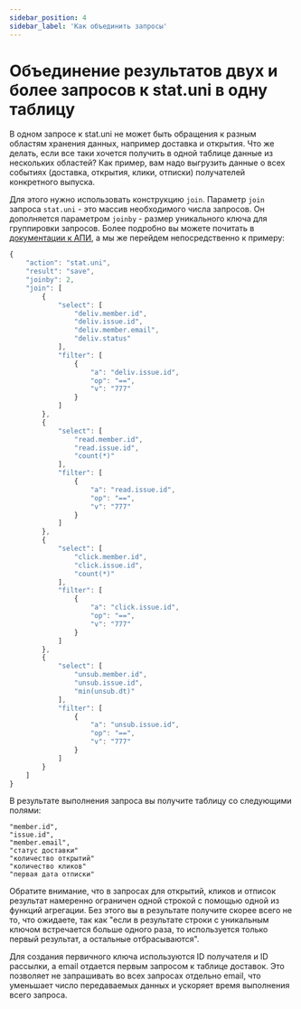 ```yaml
---
sidebar_position: 4
sidebar_label: 'Как объединить запросы'
---
```


# Объединение результатов двух и более запросов к stat.uni в одну таблицу

В одном запросе к stat.uni не может быть обращения к разным областям хранения данных, например доставка и открытия. Что же делать, если все таки хочется получить в одной таблице данные из нескольких областей? Как пример, вам надо выгрузить данные о всех событиях (доставка, открытия, клики, отписки) получателей конкретного выпуска.

Для этого нужно использовать конструкцию `join`. Параметр `join` запроса `stat.uni` - это массив необходимого числа запросов. Он дополняется параметром `joinby` - размер уникального ключа для группировки запросов. Более подробно вы можете почитать в [документации к АПИ](https://sendsay.ru/api/api.html#%D0%A3%D0%BD%D0%B8%D0%B2%D0%B5%D1%80%D1%81%D0%B0%D0%BB%D1%8C%D0%BD%D0%B0%D1%8F-%D1%81%D1%82%D0%B0%D1%82%D0%B8%D1%81%D1%82%D0%B8%D0%BA%D0%B0), а мы же перейдем непосредственно к примеру:

<!-- prettier-ignore -->
```js
{
    "action": "stat.uni",
    "result": "save",
    "joinby": 2,
    "join": [
        {
            "select": [
                "deliv.member.id",
                "deliv.issue.id",
                "deliv.member.email",
                "deliv.status"
            ],
            "filter": [
                {
                    "a": "deliv.issue.id",
                    "op": "==",
                    "v": "777"
                }
            ]
        },
        {
            "select": [
                "read.member.id",
                "read.issue.id",
                "count(*)"
            ],
            "filter": [
                {
                    "a": "read.issue.id",
                    "op": "==",
                    "v": "777"
                }
            ]
        },
        {
            "select": [
                "click.member.id",
                "click.issue.id",
                "count(*)"
            ],
            "filter": [
                {
                    "a": "click.issue.id",
                    "op": "==",
                    "v": "777"
                }
            ]
        },
        {
            "select": [
                "unsub.member.id",
                "unsub.issue.id",
                "min(unsub.dt)"
            ],
            "filter": [
                {
                    "a": "unsub.issue.id",
                    "op": "==",
                    "v": "777"
                }
            ]
        }
    ]
}
```

В результате выполнения запроса вы получите таблицу со следующими полями:

```
"member.id",
"issue.id",
"member.email",
"статус доставки"
"количество открытий"
"количество кликов"
"первая дата отписки"
```

Обратите внимание, что в запросах для открытий, кликов и отписок результат намеренно ограничен одной строкой с помощью одной из функций агрегации. Без этого вы в результате получите скорее всего не то, что ожидаете, так как "если в результате строки с уникальным ключом встречается больше одного раза, то используется только первый результат, а остальные отбрасываются".

Для создания первичного ключа используются ID получателя и ID рассылки, а email отдается первым запросом к таблице доставок. Это позволяет не запрашивать во всех запросах отдельно email, что уменьшает число передаваемых данных и ускоряет время выполнения всего запроса.
